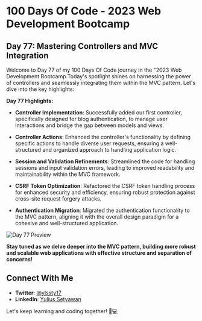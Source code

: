 # 100 Days Of Code - 2023 Web Development Bootcamp

## Day 77: Mastering Controllers and MVC Integration

Welcome to Day 77 of my 100 Days Of Code journey in the "2023 Web Development Bootcamp.Today's spotlight shines on harnessing the power of controllers and seamlessly integrating them within the MVC pattern. Let's dive into the key highlights:

**Day 77 Highlights:**

- **Controller Implementation**: Successfully added our first controller, specifically designed for blog authentication, to manage user interactions and bridge the gap between models and views.

- **Controller Actions**: Enhanced the controller's functionality by defining specific actions to handle diverse user requests, ensuring a well-structured and organized approach to handling application logic.

- **Session and Validation Refinements**: Streamlined the code for handling sessions and input validation errors, leading to improved readability and maintainability within the MVC framework.

- **CSRF Token Optimization**: Refactored the CSRF token handling process for enhanced security and efficiency, ensuring robust protection against cross-site request forgery attacks.

- **Authentication Migration**: Migrated the authentication functionality to the MVC pattern, aligning it with the overall design paradigm for a cohesive and well-structured application.


![Day 77 Preview](preview.png)

**Stay tuned as we delve deeper into the MVC pattern, building more robust and scalable web applications with effective structure and separation of concerns! ️**

## Connect With Me

- **Twitter**: [@ylssty17](https://twitter.com/ylssty17)
- **LinkedIn**: [Yulius Setyawan](https://linkedin.com/in/yulius17)

Let's keep learning and coding together! 🌟💻
